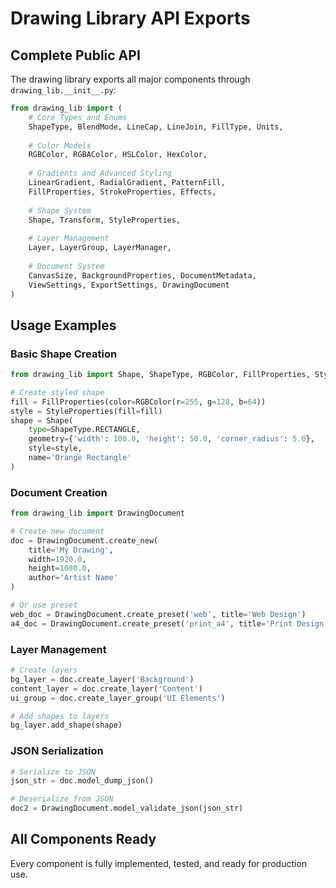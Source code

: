 # Drawing Library API Exports

## Complete Public API
The drawing library exports all major components through `drawing_lib.__init__.py`:

```python
from drawing_lib import (
    # Core Types and Enums
    ShapeType, BlendMode, LineCap, LineJoin, FillType, Units,
    
    # Color Models  
    RGBColor, RGBAColor, HSLColor, HexColor,
    
    # Gradients and Advanced Styling
    LinearGradient, RadialGradient, PatternFill,
    FillProperties, StrokeProperties, Effects,
    
    # Shape System
    Shape, Transform, StyleProperties,
    
    # Layer Management
    Layer, LayerGroup, LayerManager,
    
    # Document System
    CanvasSize, BackgroundProperties, DocumentMetadata, 
    ViewSettings, ExportSettings, DrawingDocument
)
```

## Usage Examples

### Basic Shape Creation
```python
from drawing_lib import Shape, ShapeType, RGBColor, FillProperties, StyleProperties

# Create styled shape
fill = FillProperties(color=RGBColor(r=255, g=128, b=64))
style = StyleProperties(fill=fill)
shape = Shape(
    type=ShapeType.RECTANGLE,
    geometry={'width': 100.0, 'height': 50.0, 'corner_radius': 5.0},
    style=style,
    name='Orange Rectangle'
)
```

### Document Creation
```python
from drawing_lib import DrawingDocument

# Create new document
doc = DrawingDocument.create_new(
    title='My Drawing',
    width=1920.0,
    height=1080.0,
    author='Artist Name'
)

# Or use preset
web_doc = DrawingDocument.create_preset('web', title='Web Design')
a4_doc = DrawingDocument.create_preset('print_a4', title='Print Design')
```

### Layer Management
```python
# Create layers
bg_layer = doc.create_layer('Background')
content_layer = doc.create_layer('Content')
ui_group = doc.create_layer_group('UI Elements')

# Add shapes to layers
bg_layer.add_shape(shape)
```

### JSON Serialization
```python
# Serialize to JSON
json_str = doc.model_dump_json()

# Deserialize from JSON
doc2 = DrawingDocument.model_validate_json(json_str)
```

## All Components Ready
Every component is fully implemented, tested, and ready for production use.